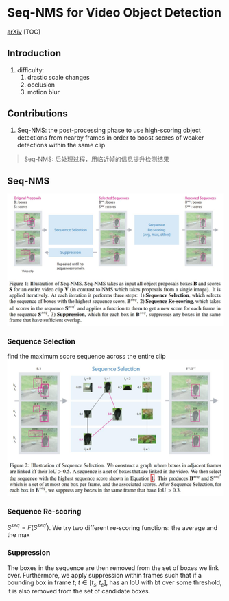 # Seq-NMS for Video Object Detection
[arXiv](https://arxiv.org/abs/1602.08465)
[TOC]
## Introduction
1. difficulty:
   1. drastic scale changes
   2. occlusion
   3. motion blur

## Contributions
1. Seq-NMS: the post-processing phase to use high-scoring object detections
from nearby frames in order to boost scores of weaker detections within the same clip
> Seq-NMS: 后处理过程，用临近帧的信息提升检测结果

## Seq-NMS
![seqnms](./.assets/seqnms.jpg)
### Sequence Selection
find the maximum score sequence across the entire clip
![seqsele](./.assets/seqsele.jpg)
### Sequence Re-scoring
$S^{seq} = F(S^{seq'})$. We try two different re-scoring functions: the average and the max
### Suppression
The boxes in the sequence are then removed from the set of boxes we link over.
Furthermore, we apply suppression within frames such that if a bounding box in frame $t$; $t\in[t_s; t_e]$, has an IoU with bt over some threshold, it is also removed from the set of candidate boxes.

